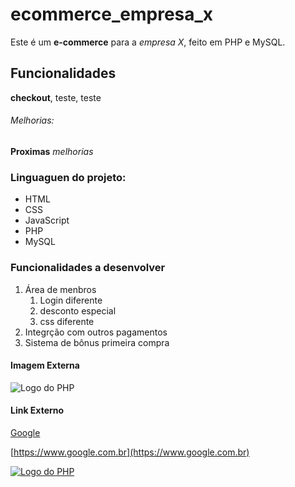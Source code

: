 # ecommerce_empresa_x
Este é um **e-commerce** para a *empresa X*, feito em PHP e MySQL.

## Funcionalidades

**checkout**, teste, teste

###### Melhorias:

__Proximas__ _melhorias_

### Linguaguen do projeto:

* HTML
* CSS
* JavaScript
* PHP
* MySQL

### Funcionalidades a desenvolver

1. Área de menbros
    1. Login diferente
    2. desconto especial
    3. css diferente
2. Integrção com outros pagamentos
3. Sistema de bônus primeira compra

#### Imagem Externa
![Logo do PHP](https://upload.wikimedia.org/wikipedia/commons/2/27/PHP-logo.svg)

#### Link Externo

[Google](https://www.google.com.br)

[https://www.google.com.br](https://www.google.com.br)

[![Logo do PHP](https://upload.wikimedia.org/wikipedia/commons/2/27/PHP-logo.svg)](https://www.google.com.br)